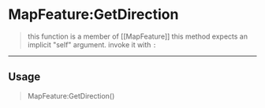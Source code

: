 # MapFeature:GetDirection
> this function is a member of [[MapFeature]]
> this method expects an implicit "self" argument. invoke it with `:`
-----
## Usage
> MapFeature:GetDirection()
